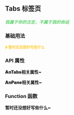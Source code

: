 ## Tabs 标签页

<h5 style="color: #66d476">我属于你的注定，不属于我的命运</h5>

<script setup>
    import BasicDemo from '../demo/basic_demo.vue'
    import Preview from '../../../src/components/preview.vue'
</script>

### 基础用法
<p style="color: #ffcf3f; font-size: 12px; font-weight: 900;"># 暂时还没想好写些什么</p>
<BasicDemo />
<Preview comp="tabs" demo="basic_demo" />

<!-- API表格 -->

### API 属性

<p style="color: var(--color-success); font-size: 14px; font-weight: 900;">AnTabs相关属性~</p>
<script setup>
    import ApiTable from '../../../src/components/api_table.vue'
    const tabs_data = {
        columns: [
            {
                title: '名称'
            },
            {
                title: '类型'
            },
            {
                title: '默认值'
            },
            {
                title: '说明'
            }
        ],
        item: [
            {
                name: 'width',
                type: 'String | Number',
                default: 'null',
                explain: '宽度'
            },
            {
                name: 'height',
                type: 'String | Number',
                default: 'null',
                explain: '高度'
            }
        ]
  }
  const pane_data = {
        columns: [
            {
                title: '名称'
            },
            {
                title: '类型'
            },
            {
                title: '默认值'
            },
            {
                title: '说明'
            }
        ],
        item: [
            {
                name: 'width',
                type: 'String | Number',
                default: 'null',
                explain: '宽度'
            },
            {
                name: 'height',
                type: 'String | Number',
                default: 'null',
                explain: '高度'
            }
        ]
  }
</script>
<ApiTable :data="tabs_data" />

<p style="color: var(--color-success); font-size: 14px; font-weight: 900;">AnPane相关属性~</p>
<ApiTable :data="pane_data" />

### Function 函数

<p style="color: var(--color-success); font-size: 14px; font-weight: 900;">暂时还没想好写些什么~</p>
<script setup>
    const function_data = {
        columns: [
           {
                title: '名称'
            },
            {
                title: '说明'
            }
        ],
        item: [
            {
                name: 'selectTabByTitle',
                explain: '打开指定标签页'
            },
            {
                name: 'closeTabByTitle',
                explain: '关闭指定标签页'
            }
        ]
  }
</script>
<ApiTable :data="function_data" />

